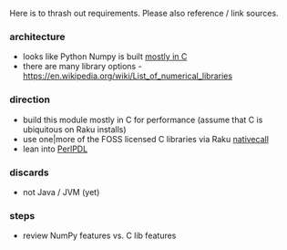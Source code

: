 Here is to thrash out requirements. Please also reference / link sources.

### architecture

- looks like Python Numpy is built [mostly in C](https://stackoverflow.com/questions/1825857/how-much-of-numpy-and-scipy-is-in-c)
- there are many library options - https://en.wikipedia.org/wiki/List_of_numerical_libraries

### direction

- build this module mostly in C for performance (assume that C is ubiquitous on Raku installs)
- use one|more of the FOSS licensed C libraries via Raku [nativecall](https://docs.raku.org/language/nativecall)
- lean into [PerlPDL](https://en.wikipedia.org/wiki/Perl_Data_Language)

### discards

- not Java / JVM (yet)

### steps

- review NumPy features vs. C lib features
